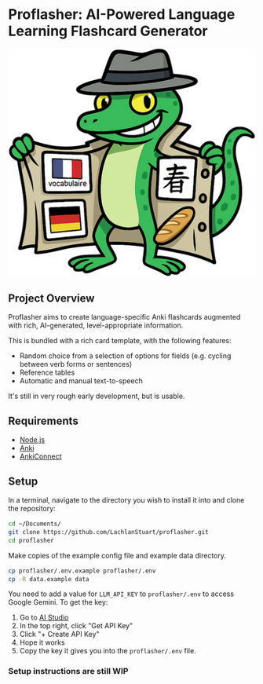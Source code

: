 # Proflasher: AI-Powered Language Learning Flashcard Generator

![Logo: a cartoon lizard holding open its trenchcoat, revealing cards of various languages](docs/logo.png)

## Project Overview

Proflasher aims to create language-specific Anki flashcards augmented with rich, AI-generated, level-appropriate information.

This is bundled with a rich card template, with the following features:
* Random choice from a selection of options for fields (e.g. cycling between verb forms or sentences)
* Reference tables
* Automatic and manual text-to-speech

It's still in very rough early development, but is usable.

## Requirements

* [Node.js](https://nodejs.org/en/download)
* [Anki](https://apps.ankiweb.net/)
* [AnkiConnect](https://ankiweb.net/shared/info/2055492159)


## Setup

In a terminal, navigate to the directory you wish to install it into and clone the repository:

```bash
cd ~/Documents/
git clone https://github.com/LachlanStuart/proflasher.git
cd proflasher
```

Make copies of the example config file and example data directory.

```bash
cp proflasher/.env.example proflasher/.env
cp -R data.example data
```

You need to add a value for `LLM_API_KEY` to `proflasher/.env` to access Google Gemini. To get the key:
1. Go to [AI Studio](https://aistudio.google.com)
2. In the top right, click "Get API Key"
3. Click "+ Create API Key"
4. Hope it works
5. Copy the key it gives you into the `proflasher/.env` file.

### Setup instructions are still WIP
